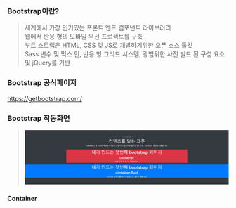 ### Bootstrap이란?
> 세계에서 가장 인기있는 프론트 엔드 컴포넌트 라이브러리<br>
웹에서 반응 형의 모바일 우선 프로젝트를 구축<br>
부트 스트랩은 HTML, CSS 및 JS로 개발하기위한 오픈 소스 툴킷<br>
Sass 변수 및 믹스 인, 반응 형 그리드 시스템, 광범위한 사전 빌드 된 구성 요소 및 jQuery를 기반

### Bootstrap 공식페이지
https://getbootstrap.com/

### Bootstrap 작동화면
> ![container](RM_img/container.jpg)
#### Container

